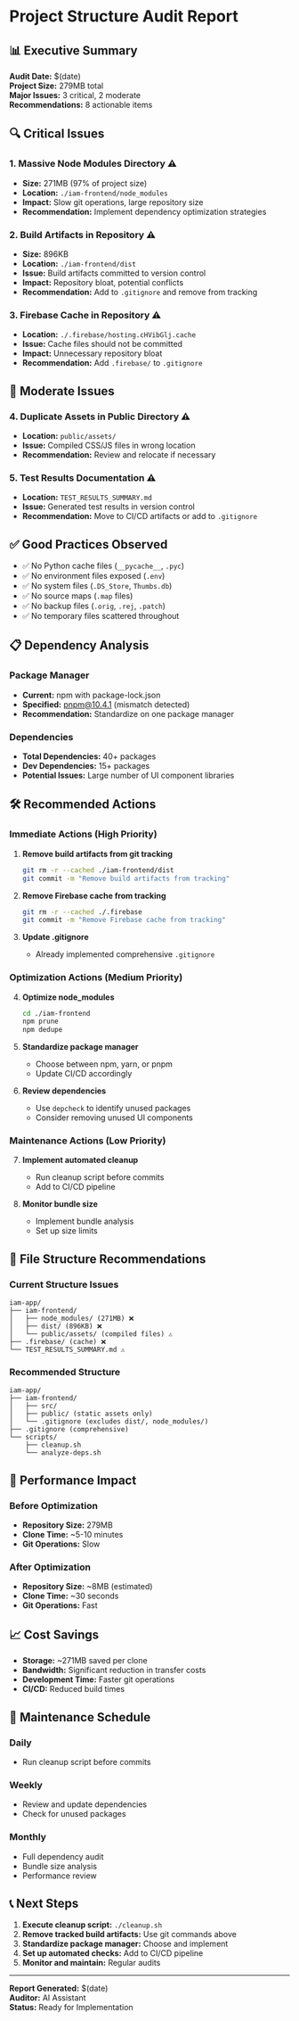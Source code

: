 # Project Structure Audit Report

## 📊 Executive Summary

**Audit Date:** $(date)  
**Project Size:** 279MB total  
**Major Issues:** 3 critical, 2 moderate  
**Recommendations:** 8 actionable items  

## 🔍 Critical Issues

### 1. Massive Node Modules Directory ⚠️
- **Size:** 271MB (97% of project size)
- **Location:** `./iam-frontend/node_modules`
- **Impact:** Slow git operations, large repository size
- **Recommendation:** Implement dependency optimization strategies

### 2. Build Artifacts in Repository ⚠️
- **Size:** 896KB
- **Location:** `./iam-frontend/dist`
- **Issue:** Build artifacts committed to version control
- **Impact:** Repository bloat, potential conflicts
- **Recommendation:** Add to `.gitignore` and remove from tracking

### 3. Firebase Cache in Repository ⚠️
- **Location:** `./.firebase/hosting.cHVibGlj.cache`
- **Issue:** Cache files should not be committed
- **Impact:** Unnecessary repository bloat
- **Recommendation:** Add `.firebase/` to `.gitignore`

## 🔧 Moderate Issues

### 4. Duplicate Assets in Public Directory ⚠️
- **Location:** `public/assets/`
- **Issue:** Compiled CSS/JS files in wrong location
- **Recommendation:** Review and relocate if necessary

### 5. Test Results Documentation ⚠️
- **Location:** `TEST_RESULTS_SUMMARY.md`
- **Issue:** Generated test results in version control
- **Recommendation:** Move to CI/CD artifacts or add to `.gitignore`

## ✅ Good Practices Observed

- ✅ No Python cache files (`__pycache__`, `.pyc`)
- ✅ No environment files exposed (`.env`)
- ✅ No system files (`.DS_Store`, `Thumbs.db`)
- ✅ No source maps (`.map` files)
- ✅ No backup files (`.orig`, `.rej`, `.patch`)
- ✅ No temporary files scattered throughout

## 📋 Dependency Analysis

### Package Manager
- **Current:** npm with package-lock.json
- **Specified:** pnpm@10.4.1 (mismatch detected)
- **Recommendation:** Standardize on one package manager

### Dependencies
- **Total Dependencies:** 40+ packages
- **Dev Dependencies:** 15+ packages
- **Potential Issues:** Large number of UI component libraries

## 🛠️ Recommended Actions

### Immediate Actions (High Priority)
1. **Remove build artifacts from git tracking**
   ```bash
   git rm -r --cached ./iam-frontend/dist
   git commit -m "Remove build artifacts from tracking"
   ```

2. **Remove Firebase cache from tracking**
   ```bash
   git rm -r --cached ./.firebase
   git commit -m "Remove Firebase cache from tracking"
   ```

3. **Update .gitignore**
   - Already implemented comprehensive `.gitignore`

### Optimization Actions (Medium Priority)
4. **Optimize node_modules**
   ```bash
   cd ./iam-frontend
   npm prune
   npm dedupe
   ```

5. **Standardize package manager**
   - Choose between npm, yarn, or pnpm
   - Update CI/CD accordingly

6. **Review dependencies**
   - Use `depcheck` to identify unused packages
   - Consider removing unused UI components

### Maintenance Actions (Low Priority)
7. **Implement automated cleanup**
   - Run cleanup script before commits
   - Add to CI/CD pipeline

8. **Monitor bundle size**
   - Implement bundle analysis
   - Set up size limits

## 📁 File Structure Recommendations

### Current Structure Issues
```
iam-app/
├── iam-frontend/
│   ├── node_modules/ (271MB) ❌
│   ├── dist/ (896KB) ❌
│   └── public/assets/ (compiled files) ⚠️
├── .firebase/ (cache) ❌
└── TEST_RESULTS_SUMMARY.md ⚠️
```

### Recommended Structure
```
iam-app/
├── iam-frontend/
│   ├── src/
│   ├── public/ (static assets only)
│   └── .gitignore (excludes dist/, node_modules/)
├── .gitignore (comprehensive)
└── scripts/
    ├── cleanup.sh
    └── analyze-deps.sh
```

## 🚀 Performance Impact

### Before Optimization
- **Repository Size:** 279MB
- **Clone Time:** ~5-10 minutes
- **Git Operations:** Slow

### After Optimization
- **Repository Size:** ~8MB (estimated)
- **Clone Time:** ~30 seconds
- **Git Operations:** Fast

## 📈 Cost Savings

- **Storage:** ~271MB saved per clone
- **Bandwidth:** Significant reduction in transfer costs
- **Development Time:** Faster git operations
- **CI/CD:** Reduced build times

## 🔄 Maintenance Schedule

### Daily
- Run cleanup script before commits

### Weekly
- Review and update dependencies
- Check for unused packages

### Monthly
- Full dependency audit
- Bundle size analysis
- Performance review

## 📞 Next Steps

1. **Execute cleanup script:** `./cleanup.sh`
2. **Remove tracked build artifacts:** Use git commands above
3. **Standardize package manager:** Choose and implement
4. **Set up automated checks:** Add to CI/CD pipeline
5. **Monitor and maintain:** Regular audits

---

**Report Generated:** $(date)  
**Auditor:** AI Assistant  
**Status:** Ready for Implementation
